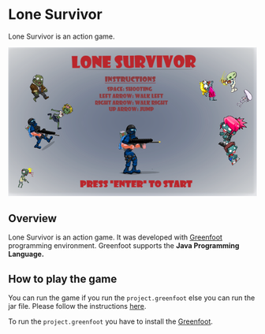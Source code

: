 # Lone Survivor
 Lone Survivor is an action game.
 
 ![Lone Survivor logo](https://github.com/VagVent/Lone-Survivor/blob/main/Lone%20Survivor/images/start_screen.png)
## Overview
Lone Survivor is an action game. It was developed with [Greenfoot](https://www.greenfoot.org/door) programming environment. Greenfoot supports the **Java Programming Language.**

## How to play the game
You can run the game if you run the `project.greenfoot` else you can run the jar file. Please follow the instructions [here](https://www.greenfoot.org/doc/run_standalone).

To run the `project.greenfoot` you have to install the [Greenfoot](https://www.greenfoot.org/door).
